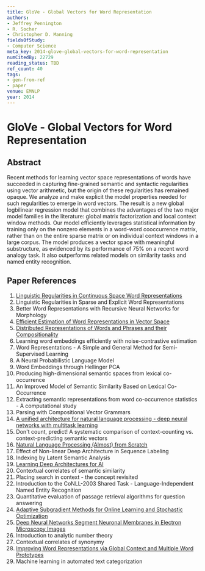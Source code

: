 ```yaml
---
title: GloVe - Global Vectors for Word Representation
authors:
- Jeffrey Pennington
- R. Socher
- Christopher D. Manning
fieldsOfStudy:
- Computer Science
meta_key: 2014-glove-global-vectors-for-word-representation
numCitedBy: 22729
reading_status: TBD
ref_count: 40
tags:
- gen-from-ref
- paper
venue: EMNLP
year: 2014
---
```


# GloVe - Global Vectors for Word Representation

## Abstract

Recent methods for learning vector space representations of words have succeeded in capturing fine-grained semantic and syntactic regularities using vector arithmetic, but the origin of these regularities has remained opaque. We analyze and make explicit the model properties needed for such regularities to emerge in word vectors. The result is a new global logbilinear regression model that combines the advantages of the two major model families in the literature: global matrix factorization and local context window methods. Our model efficiently leverages statistical information by training only on the nonzero elements in a word-word cooccurrence matrix, rather than on the entire sparse matrix or on individual context windows in a large corpus. The model produces a vector space with meaningful substructure, as evidenced by its performance of 75% on a recent word analogy task. It also outperforms related models on similarity tasks and named entity recognition.

## Paper References

1. [Linguistic Regularities in Continuous Space Word Representations](2013-linguistic-regularities-in-continuous-space-word-representations)
2. Linguistic Regularities in Sparse and Explicit Word Representations
3. Better Word Representations with Recursive Neural Networks for Morphology
4. [Efficient Estimation of Word Representations in Vector Space](2013-efficient-estimation-of-word-representations-in-vector-space)
5. [Distributed Representations of Words and Phrases and their Compositionality](2013-distributed-representations-of-words-and-phrases-and-their-compositionality)
6. Learning word embeddings efficiently with noise-contrastive estimation
7. Word Representations - A Simple and General Method for Semi-Supervised Learning
8. A Neural Probabilistic Language Model
9. Word Embeddings through Hellinger PCA
10. Producing high-dimensional semantic spaces from lexical co-occurrence
11. An Improved Model of Semantic Similarity Based on Lexical Co-Occurrence
12. Extracting semantic representations from word co-occurrence statistics - A computational study
13. Parsing with Compositional Vector Grammars
14. [A unified architecture for natural language processing - deep neural networks with multitask learning](2008-a-unified-architecture-for-natural-language-processing-deep-neural-networks-with-multitask-learning)
15. Don't count, predict! A systematic comparison of context-counting vs. context-predicting semantic vectors
16. [Natural Language Processing (Almost) from Scratch](2011-natural-language-processing-almost-from-scratch)
17. Effect of Non-linear Deep Architecture in Sequence Labeling
18. Indexing by Latent Semantic Analysis
19. [Learning Deep Architectures for AI](2007-learning-deep-architectures-for-ai)
20. Contextual correlates of semantic similarity
21. Placing search in context - the concept revisited
22. Introduction to the CoNLL-2003 Shared Task - Language-Independent Named Entity Recognition
23. Quantitative evaluation of passage retrieval algorithms for question answering
24. [Adaptive Subgradient Methods for Online Learning and Stochastic Optimization](2010-adaptive-subgradient-methods-for-online-learning-and-stochastic-optimization)
25. [Deep Neural Networks Segment Neuronal Membranes in Electron Microscopy Images](2012-deep-neural-networks-segment-neuronal-membranes-in-electron-microscopy-images)
26. Introduction to analytic number theory
27. Contextual correlates of synonymy
28. [Improving Word Representations via Global Context and Multiple Word Prototypes](2012-improving-word-representations-via-global-context-and-multiple-word-prototypes)
29. Machine learning in automated text categorization
